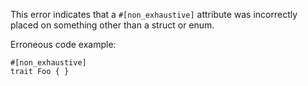 This error indicates that a `#[non_exhaustive]` attribute was incorrectly placed
on something other than a struct or enum.

Erroneous code example:

```compile_fail,E0701
#[non_exhaustive]
trait Foo { }
```
